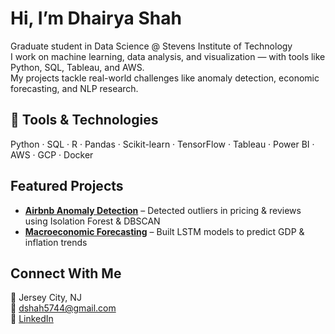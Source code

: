 #  Hi, I’m Dhairya Shah

Graduate student in Data Science @ Stevens Institute of Technology  
I work on machine learning, data analysis, and visualization — with tools like Python, SQL, Tableau, and AWS.  
My projects tackle real-world challenges like anomaly detection, economic forecasting, and NLP research.

## 🔧 Tools & Technologies
Python · SQL · R · Pandas · Scikit-learn · TensorFlow · Tableau · Power BI · AWS · GCP · Docker

## Featured Projects
- **[Airbnb Anomaly Detection](https://github.com/dhairya1310/Airbnb-Anomaly-Detection)** – Detected outliers in pricing & reviews using Isolation Forest & DBSCAN  
- **[Macroeconomic Forecasting](https://github.com/dhairya1310/Forecasting-Micro-and-Macro-Economic-Indicators-with-ML)** – Built LSTM models to predict GDP & inflation trends  

## Connect With Me
📍 Jersey City, NJ  
📧 dshah5744@gmail.com  
🔗 [LinkedIn](https://www.linkedin.com/in/dhairya-shah-b00b111b6)
